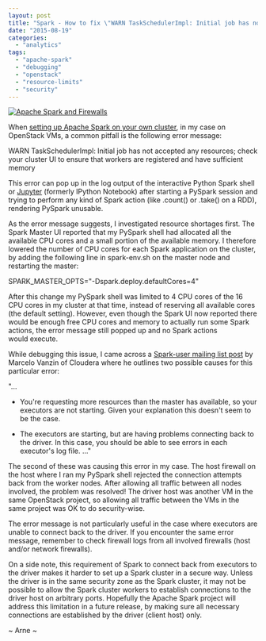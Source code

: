 ```yaml
---
layout: post
title: "Spark - How to fix \"WARN TaskSchedulerImpl: Initial job has not accepted any resources\""
date: "2015-08-19"
categories: 
  - "analytics"
tags: 
  - "apache-spark"
  - "debugging"
  - "openstack"
  - "resource-limits"
  - "security"
---
```


[![Apache Spark and Firewalls](images/apache-spark-and-firewalls.png)](https://arnesund.files.wordpress.com/2015/08/apache-spark-and-firewalls.png)

When [setting up Apache Spark on your own cluster](http://spark.apache.org/docs/latest/spark-standalone.html), in my case on OpenStack VMs, a common pitfall is the following error message:

WARN TaskSchedulerImpl: Initial job has not accepted any resources; check your cluster UI to ensure that workers are registered and have sufficient memory

This error can pop up in the log output of the interactive Python Spark shell or [Jupyter](https://jupyter.org/) (formerly IPython Notebook) after starting a PySpark session and trying to perform any kind of Spark action (like .count() or .take() on a RDD), rendering PySpark unusable.

As the error message suggests, I investigated resource shortages first. The Spark Master UI reported that my PySpark shell had allocated all the available CPU cores and a small portion of the available memory. I therefore lowered the number of CPU cores for each Spark application on the cluster, by adding the following line in spark-env.sh on the master node and restarting the master:

SPARK\_MASTER\_OPTS="-Dspark.deploy.defaultCores=4"

After this change my PySpark shell was limited to 4 CPU cores of the 16 CPU cores in my cluster at that time, instead of reserving all available cores (the default setting). However, even though the Spark UI now reported there would be enough free CPU cores and memory to actually run some Spark actions, the error message still popped up and no Spark actions would execute.

While debugging this issue, I came across a [Spark-user mailing list post](http://mail-archives.us.apache.org/mod_mbox/spark-user/201408.mbox/%3CCAAOnQ7uv6EHHmFO41aBaEhFYUtW6iepf7111+Kq+ARTRoSyyHA@mail.gmail.com%3E) by Marcelo Vanzin of Cloudera where he outlines two possible causes for this particular error:

"...
- You're requesting more resources than the master has available, so
your executors are not starting. Given your explanation this doesn't
seem to be the case.

- The executors are starting, but are having problems connecting 
back to the driver. In this case, you should be able to see 
errors in each executor's log file.
..."

The second of these was causing this error in my case. The host firewall on the host where I ran my PySpark shell rejected the connection attempts back from the worker nodes. After allowing all traffic between all nodes involved, the problem was resolved! The driver host was another VM in the same OpenStack project, so allowing all traffic between the VMs in the same project was OK to do security-wise.

The error message is not particularly useful in the case where executors are unable to connect back to the driver. If you encounter the same error message, remember to check firewall logs from all involved firewalls (host and/or network firewalls).

On a side note, this requirement of Spark to connect back from executors to the driver makes it harder to set up a Spark cluster in a secure way. Unless the driver is in the same security zone as the Spark cluster, it may not be possible to allow the Spark cluster workers to establish connections to the driver host on arbitrary ports. Hopefully the Apache Spark project will address this limitation in a future release, by making sure all necessary connections are established by the driver (client host) only.

~ Arne ~
